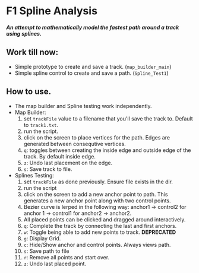 # F1 Spline Analysis
***An attempt to mathematically model the fastest path around a track using splines.***

## Work till now:
- Simple prototype to create and save a track. (```map_builder_main```)
- Simple spline control to create and save a path. (```Spline_Test1```)

## How to use.
- The map builder and Spline testing work independently.
- Map Builder:
  1. set ```trackFile``` value to a filename that you'll save the track to. Default to ```track1.txt```.
  2. run the script.
  3. click on the screen to place vertices for the path. Edges are generated between consequtive vertices.
  4. ```q```: toggles between creating the inside edge and outside edge of the track. By default inside edge.
  5. ```z```: Undo last placement on the edge.
  6. ```s```: Save track to file.
- Splines Testing:
  1. set ```trackFile``` as done previously. Ensure file exists in the dir.
  2. run the script
  3. click on the screen to add a new anchor point to path. This generates a new anchor point along with two control points.
  4. Bezier curve is lerped in the following way: anchor1 -> control2 for anchor 1 -> control1 for anchor2 -> anchor2.
  5. All placed points can be clicked and dragged around interactively.
  6. ```q```: Complete the track by connecting the last and first anchors.
  7. ```w```: Toggle being able to add new points to track.  **DEPRECATED**
  8. ```g```: Display Grid.
  9. ```c```: Hide/Show anchor and control points. Always views path.
  10. ```s```: Save path to file
  11. ```r```: Remove all points and start over.
  12. ```z```: Undo last placed point.
